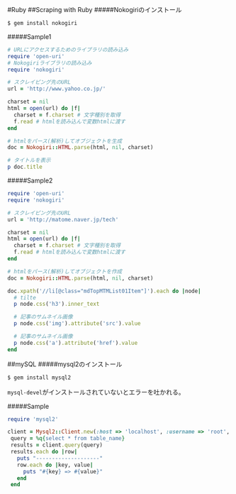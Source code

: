 #Ruby
##Scraping with Ruby
#####Nokogiriのインストール
```sh
$ gem install nokogiri
```
#####Sample1
```ruby
# URLにアクセスするためのライブラリの読み込み
require 'open-uri'
# Nokogiriライブラリの読み込み
require 'nokogiri'

# スクレイピング先のURL
url = 'http://www.yahoo.co.jp/'

charset = nil
html = open(url) do |f|
  charset = f.charset # 文字種別を取得
  f.read # htmlを読み込んで変数htmlに渡す
end

# htmlをパース(解析)してオブジェクトを生成
doc = Nokogiri::HTML.parse(html, nil, charset)

# タイトルを表示
p doc.title
```

#####Sample2
```ruby
require 'open-uri'
require 'nokogiri'

# スクレイピング先のURL
url = 'http://matome.naver.jp/tech'

charset = nil
html = open(url) do |f|
  charset = f.charset # 文字種別を取得
  f.read # htmlを読み込んで変数htmlに渡す
end

# htmlをパース(解析)してオブジェクトを作成
doc = Nokogiri::HTML.parse(html, nil, charset)

doc.xpath('//li[@class="mdTopMTMList01Item"]').each do |node|
  # tilte
  p node.css('h3').inner_text

  # 記事のサムネイル画像
  p node.css('img').attribute('src').value

  # 記事のサムネイル画像
  p node.css('a').attribute('href').value
end
```

##mySQL
#####mysql2のインストール
```sh
$ gem install mysql2
```
`mysql-devel`がインストールされていないとエラーを吐かれる。

#####Sample
```ruby
require 'mysql2'

client = Mysql2::Client.new(:host => 'localhost', :username => 'root', :database => 'dbname')
 query = %q{select * from table_name}
 results = client.query(query)
 results.each do |row|
   puts "--------------------"
   row.each do |key, value|
     puts "#{key} => #{value}"
   end
 end

```
